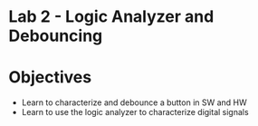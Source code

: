 # Lab 2 - Logic Analyzer and Debouncing

# Objectives

- Learn to characterize and debounce a button in SW and HW
- Learn to use the logic analyzer to characterize digital signals
